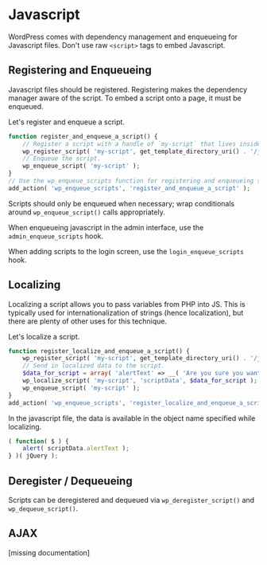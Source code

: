 # Javascript

WordPress comes with dependency management and enqueueing for Javascript files. Don't use raw `<script>` tags to embed Javascript.

## Registering and Enqueueing

Javascript files should be registered. Registering makes the dependency manager aware of the script. To embed a script onto a page, it must be enqueued.

Let's register and enqueue a script.

```php
function register_and_enqueue_a_script() {
	// Register a script with a handle of `my-script` that lives inside the theme folder, which has a dependency on jQuery.
	wp_register_script( 'my-script', get_template_directory_uri() . '/js/functions.js', array( 'jquery' ) );
	// Enqueue the script.
	wp_enqueue_script( 'my-script' );
}
// Use the wp_enqueue_scripts function for registering and enqueueing scripts on the front end.
add_action( 'wp_enqueue_scripts', 'register_and_enqueue_a_script' );
```

Scripts should only be enqueued when necessary; wrap conditionals around `wp_enqueue_script()` calls appropriately.

When enqueueing javascript in the admin interface, use the `admin_enqueue_scripts` hook.

When adding scripts to the login screen, use the `login_enqueue_scripts` hook.

## Localizing

Localizing a script allows you to pass variables from PHP into JS. This is typically used for internationalization of strings (hence localization), but there are plenty of other uses for this technique.

Let's localize a script.

```php
function register_localize_and_enqueue_a_script() {
	wp_register_script( 'my-script', get_template_directory_uri() . '/js/functions.js', array( 'jquery' ) );
	// Send in localized data to the script.
	$data_for_script = array( 'alertText' => __( 'Are you sure you want to do this?' ) );
	wp_localize_script( 'my-script', 'scriptData', $data_for_script );
	wp_enqueue_script( 'my-script' );
}
add_action( 'wp_enqueue_scripts', 'register_localize_and_enqueue_a_script' );
```

In the javascript file, the data is available in the object name specified while localizing.

```javascript
( function( $ ) {
	alert( scriptData.alertText );
} )( jQuery );
```

## Deregister / Dequeueing

Scripts can be deregistered and dequeued via `wp_deregister_script()` and `wp_dequeue_script()`.

## AJAX

[missing documentation]